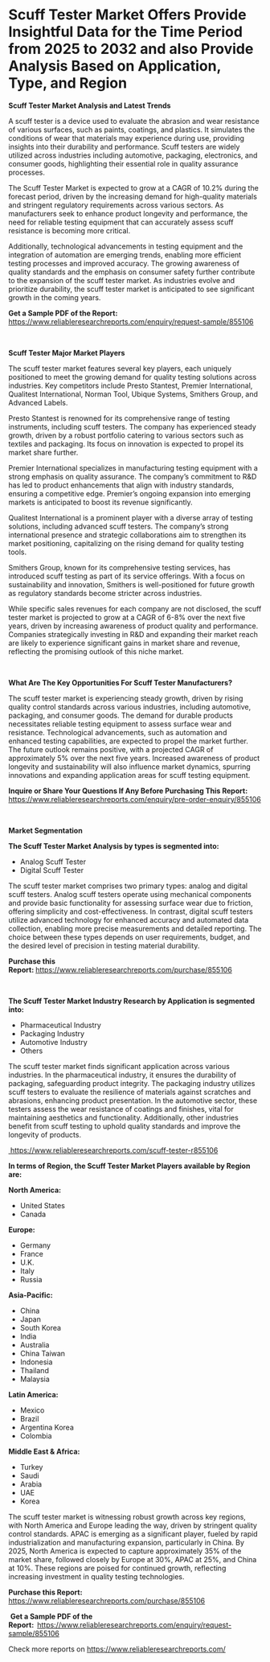 <p><h1>Scuff Tester Market Offers Provide Insightful Data for the Time Period from 2025 to 2032 and also Provide Analysis Based on Application, Type, and Region</h1></p><p><strong>Scuff Tester Market Analysis and Latest Trends</strong></p>
<p><p>A scuff tester is a device used to evaluate the abrasion and wear resistance of various surfaces, such as paints, coatings, and plastics. It simulates the conditions of wear that materials may experience during use, providing insights into their durability and performance. Scuff testers are widely utilized across industries including automotive, packaging, electronics, and consumer goods, highlighting their essential role in quality assurance processes.</p><p>The Scuff Tester Market is expected to grow at a CAGR of 10.2% during the forecast period, driven by the increasing demand for high-quality materials and stringent regulatory requirements across various sectors. As manufacturers seek to enhance product longevity and performance, the need for reliable testing equipment that can accurately assess scuff resistance is becoming more critical. </p><p>Additionally, technological advancements in testing equipment and the integration of automation are emerging trends, enabling more efficient testing processes and improved accuracy. The growing awareness of quality standards and the emphasis on consumer safety further contribute to the expansion of the scuff tester market. As industries evolve and prioritize durability, the scuff tester market is anticipated to see significant growth in the coming years.</p></p>
<p><strong>Get a Sample PDF of the Report:&nbsp;</strong> <a href="https://www.reliableresearchreports.com/enquiry/request-sample/855106?utm_campaign=2227&utm_medium=2&utm_source=Github&utm_content=ia&utm_term=17022025&utm_id=scuff-tester">https://www.reliableresearchreports.com/enquiry/request-sample/855106</a></p>
<p>&nbsp;</p>
<p><strong>Scuff Tester Major Market Players</strong></p>
<p><p>The scuff tester market features several key players, each uniquely positioned to meet the growing demand for quality testing solutions across industries. Key competitors include Presto Stantest, Premier International, Qualitest International, Norman Tool, Ubique Systems, Smithers Group, and Advanced Labels.</p><p>Presto Stantest is renowned for its comprehensive range of testing instruments, including scuff testers. The company has experienced steady growth, driven by a robust portfolio catering to various sectors such as textiles and packaging. Its focus on innovation is expected to propel its market share further.</p><p>Premier International specializes in manufacturing testing equipment with a strong emphasis on quality assurance. The company’s commitment to R&D has led to product enhancements that align with industry standards, ensuring a competitive edge. Premier’s ongoing expansion into emerging markets is anticipated to boost its revenue significantly.</p><p>Qualitest International is a prominent player with a diverse array of testing solutions, including advanced scuff testers. The company’s strong international presence and strategic collaborations aim to strengthen its market positioning, capitalizing on the rising demand for quality testing tools.</p><p>Smithers Group, known for its comprehensive testing services, has introduced scuff testing as part of its service offerings. With a focus on sustainability and innovation, Smithers is well-positioned for future growth as regulatory standards become stricter across industries.</p><p>While specific sales revenues for each company are not disclosed, the scuff tester market is projected to grow at a CAGR of 6-8% over the next five years, driven by increasing awareness of product quality and performance. Companies strategically investing in R&D and expanding their market reach are likely to experience significant gains in market share and revenue, reflecting the promising outlook of this niche market.</p></p>
<p>&nbsp;</p>
<p><strong>What Are The Key Opportunities For Scuff Tester Manufacturers?</strong></p>
<p><p>The scuff tester market is experiencing steady growth, driven by rising quality control standards across various industries, including automotive, packaging, and consumer goods. The demand for durable products necessitates reliable testing equipment to assess surface wear and resistance. Technological advancements, such as automation and enhanced testing capabilities, are expected to propel the market further. The future outlook remains positive, with a projected CAGR of approximately 5% over the next five years. Increased awareness of product longevity and sustainability will also influence market dynamics, spurring innovations and expanding application areas for scuff testing equipment.</p></p>
<p><strong>Inquire or Share Your Questions If Any Before Purchasing This Report:</strong> <a href="https://www.reliableresearchreports.com/enquiry/pre-order-enquiry/855106?utm_campaign=2227&utm_medium=2&utm_source=Github&utm_content=ia&utm_term=17022025&utm_id=scuff-tester">https://www.reliableresearchreports.com/enquiry/pre-order-enquiry/855106</a></p>
<p>&nbsp;</p>
<p><strong>Market Segmentation</strong></p>
<p><strong>The Scuff Tester Market Analysis by types is segmented into:</strong></p>
<p><ul><li>Analog Scuff Tester</li><li>Digital Scuff Tester</li></ul></p>
<p><p>The scuff tester market comprises two primary types: analog and digital scuff testers. Analog scuff testers operate using mechanical components and provide basic functionality for assessing surface wear due to friction, offering simplicity and cost-effectiveness. In contrast, digital scuff testers utilize advanced technology for enhanced accuracy and automated data collection, enabling more precise measurements and detailed reporting. The choice between these types depends on user requirements, budget, and the desired level of precision in testing material durability.</p></p>
<p><strong>Purchase this Report:&nbsp;</strong><a href="https://www.reliableresearchreports.com/purchase/855106?utm_campaign=2227&utm_medium=2&utm_source=Github&utm_content=ia&utm_term=17022025&utm_id=scuff-tester">https://www.reliableresearchreports.com/purchase/855106</a></p>
<p>&nbsp;</p>
<p><strong>The Scuff Tester Market Industry Research by Application is segmented into:</strong></p>
<p><ul><li>Pharmaceutical Industry</li><li>Packaging Industry</li><li>Automotive Industry</li><li>Others</li></ul></p>
<p><p>The scuff tester market finds significant application across various industries. In the pharmaceutical industry, it ensures the durability of packaging, safeguarding product integrity. The packaging industry utilizes scuff testers to evaluate the resilience of materials against scratches and abrasions, enhancing product presentation. In the automotive sector, these testers assess the wear resistance of coatings and finishes, vital for maintaining aesthetics and functionality. Additionally, other industries benefit from scuff testing to uphold quality standards and improve the longevity of products.</p></p>
<p><a href="https://www.reliableresearchreports.com/scuff-tester-r855106?utm_campaign=2227&utm_medium=2&utm_source=Github&utm_content=ia&utm_term=17022025&utm_id=scuff-tester">&nbsp;https://www.reliableresearchreports.com/scuff-tester-r855106</a></p>
<p><strong>In terms of Region, the Scuff Tester Market Players available by Region are:</strong></p>
<p>
    <p> <strong> North America: </strong>
        <ul>
            <li>United States</li>
            <li>Canada</li>
        </ul>
        </p> 
    <p> <strong> Europe: </strong>
        <ul>
            <li>Germany</li>
            <li>France</li>
            <li>U.K.</li>
            <li>Italy</li>
            <li>Russia</li>
        </ul>
        </p> 
    <p> <strong> Asia-Pacific: </strong>
        <ul>
            <li>China</li>
            <li>Japan</li>
            <li>South Korea</li>
            <li>India</li>
            <li>Australia</li>
            <li>China Taiwan</li>
            <li>Indonesia</li>
            <li>Thailand</li>
            <li>Malaysia</li>
        </ul>
        </p> 
    <p> <strong> Latin America: </strong>
        <ul>
            <li>Mexico</li>
            <li>Brazil</li>
            <li>Argentina Korea</li>
            <li>Colombia</li>
        </ul>
        </p> 
    <p> <strong> Middle East & Africa: </strong>
        <ul>
            <li>Turkey</li>
            <li>Saudi</li>
            <li>Arabia</li>
            <li>UAE</li>
            <li>Korea</li>
        </ul>
    </p>
    </p>
<p><p>The scuff tester market is witnessing robust growth across key regions, with North America and Europe leading the way, driven by stringent quality control standards. APAC is emerging as a significant player, fueled by rapid industrialization and manufacturing expansion, particularly in China. By 2025, North America is expected to capture approximately 35% of the market share, followed closely by Europe at 30%, APAC at 25%, and China at 10%. These regions are poised for continued growth, reflecting increasing investment in quality testing technologies.</p></p>
<p><strong>Purchase this Report: </strong><a href="https://www.reliableresearchreports.com/purchase/855106?utm_campaign=2227&utm_medium=2&utm_source=Github&utm_content=ia&utm_term=17022025&utm_id=scuff-tester">https://www.reliableresearchreports.com/purchase/855106</a></p>
<p>&nbsp;<strong>Get a Sample PDF of the Report:&nbsp;&nbsp;</strong><a href="https://www.reliableresearchreports.com/enquiry/request-sample/855106?utm_campaign=2227&utm_medium=2&utm_source=Github&utm_content=ia&utm_term=17022025&utm_id=scuff-tester">https://www.reliableresearchreports.com/enquiry/request-sample/855106</a></p>
<p><strong></strong></p>
<p>Check more reports on <a href="https://www.reliableresearchreports.com/?utm_campaign=2227&utm_medium=2&utm_source=Github&utm_content=ia&utm_term=17022025&utm_id=scuff-tester">https://www.reliableresearchreports.com/</a></p>